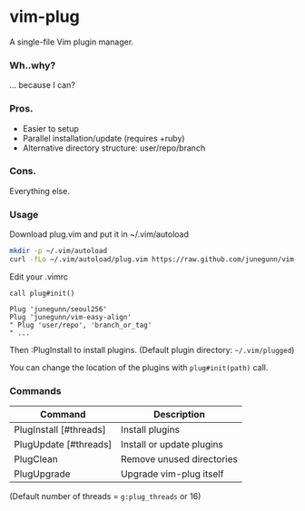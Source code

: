 vim-plug
========

A single-file Vim plugin manager.

### Wh..why?

... because I can?

### Pros.

- Easier to setup
- Parallel installation/update (requires +ruby)
- Alternative directory structure: user/repo/branch

### Cons.

Everything else.

### Usage

Download plug.vim and put it in ~/.vim/autoload

```sh
mkdir -p ~/.vim/autoload
curl -fLo ~/.vim/autoload/plug.vim https://raw.github.com/junegunn/vim-plug/master/plug.vim
```

Edit your .vimrc

```vim
call plug#init()

Plug 'junegunn/seoul256'
Plug 'junegunn/vim-easy-align'
" Plug 'user/repo', 'branch_or_tag'
" ...
```

Then :PlugInstall to install plugins. (Default plugin directory: `~/.vim/plugged`)

You can change the location of the plugins with `plug#init(path)` call.

### Commands

| Command                | Description               |
| ---------------------- | ------------------------- |
| PlugInstall [#threads] | Install plugins           |
| PlugUpdate  [#threads] | Install or update plugins |
| PlugClean              | Remove unused directories |
| PlugUpgrade            | Upgrade vim-plug itself   |

(Default number of threads = `g:plug_threads` or 16)

